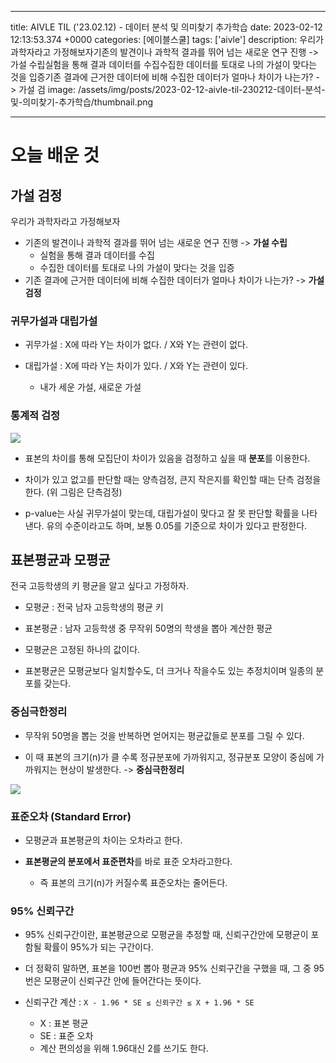 

---
title: AIVLE TIL ('23.02.12) - 데이터 분석 및 의미찾기 추가학습
date: 2023-02-12 12:13:53.374 +0000
categories: [에이블스쿨]
tags: ['aivle']
description: 우리가 과학자라고 가정해보자기존의 발견이나 과학적 결과를 뛰어 넘는 새로운 연구 진행 -> 가설 수립실험을 통해 결과 데이터를 수집수집한 데이터를 토대로 나의 가설이 맞다는 것을 입증기존 결과에 근거한 데이터에 비해 수집한 데이터가 얼마나 차이가 나는가? -> 가설 검
image: /assets/img/posts/2023-02-12-aivle-til-230212-데이터-분석-및-의미찾기-추가학습/thumbnail.png

---

# 오늘 배운 것

## 가설 검정

우리가 과학자라고 가정해보자

- 기존의 발견이나 과학적 결과를 뛰어 넘는 새로운 연구 진행 -> **가설 수립**
    - 실험을 통해 결과 데이터를 수집
    - 수집한 데이터를 토대로 나의 가설이 맞다는 것을 입증
- 기존 결과에 근거한 데이터에 비해 수집한 데이터가 얼마나 차이가 나는가? -> **가설 검정**

### 귀무가설과 대립가설

- 귀무가설 : X에 따라 Y는 차이가 없다. / X와 Y는 관련이 없다.

- 대립가설 : X에 따라 Y는 차이가 있다. / X와 Y는 관련이 있다.
    - 내가 세운 가설, 새로운 가설
    
### 통계적 검정
![](/assets/img/posts/2023-02-12-aivle-til-230212-데이터-분석-및-의미찾기-추가학습/img0.png)

- 표본의 차이를 통해 모집단이 차이가 있음을 검정하고 싶을 때 **분포**를 이용한다.

- 차이가 있고 없고를 판단할 때는 양측검정, 큰지 작은지를 확인할 때는 단측 검정을 한다. (위 그림은 단측검정)

- p-value는 사실 귀무가설이 맞는데, 대립가설이 맞다고 잘 못 판단할 확률을 나타낸다.
유의 수준이라고도 하며, 보통 0.05를 기준으로 차이가 있다고 판정한다.

## 표본평균과 모평균

전국 고등학생의 키 평균을 알고 싶다고 가정하자.

- 모평균 : 전국 남자 고등학생의 평균 키
- 표본평균 : 남자 고등학생 중 무작위 50명의 학생을 뽑아 계산한 평균


- 모평균은 고정된 하나의 값이다.
- 표본평균은 모평균보다 일치할수도, 더 크거나 작을수도 있는 추정치이며 일종의 분포를 갖는다.

### 중심극한정리

- 무작위 50명을 뽑는 것을 반복하면 얻어지는 평균값들로 분포를 그릴 수 있다.

- 이 때 표본의 크기(n)가 클 수록 정규분포에 가까워지고, 정규분포 모양이 중심에 가까워지는 현상이 발생한다. -> **중심극한정리**

![](/assets/img/posts/2023-02-12-aivle-til-230212-데이터-분석-및-의미찾기-추가학습/img1.png)

### 표준오차 (Standard Error)

- 모평균과 표본평균의 차이는 오차라고 한다.

- **표본평균의 분포에서 표준편차**를 바로 표준 오차라고한다.
    - 즉 표본의 크기(n)가 커질수록 표준오차는 줄어든다.
    
### 95% 신뢰구간

- 95% 신뢰구간이란, 표본평균으로 모평균을 추정할 때, 신뢰구간안에 모평균이 포함될 확률이 95%가 되는 구간이다.

- 더 정확히 말하면, 표본을 100번 뽑아 평균과 95% 신뢰구간을 구했을 때, 그 중 95번은 모평균이 신뢰구간 안에 들어간다는 뜻이다.

- 신뢰구간 계산 : `X - 1.96 * SE ≤ 신뢰구간 ≤ X + 1.96 * SE`
    - X : 표본 평균
    - SE : 표준 오차
    - 계산 편의성을 위해 1.96대신 2를 쓰기도 한다.



        